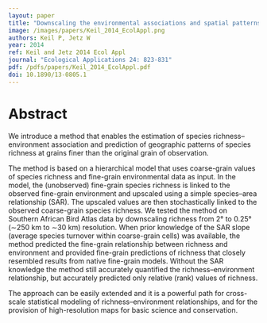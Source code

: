 ```yaml
---
layout: paper
title: "Downscaling the environmental associations and spatial patterns of species richness"
image: /images/papers/Keil_2014_EcolAppl.png
authors: Keil P, Jetz W
year: 2014
ref: Keil and Jetz 2014 Ecol Appl
journal: "Ecological Applications 24: 823-831"
pdf: /pdfs/papers/Keil_2014_EcolAppl.pdf
doi: 10.1890/13-0805.1
---
```


# Abstract

We introduce a method that enables the estimation of species richness–environment association and prediction of geographic patterns of species richness at grains finer than the original grain of observation. 

The method is based on a hierarchical model that uses coarse-grain values of species richness and fine-grain environmental data as input. In the model, the (unobserved) fine-grain species richness is linked to the observed fine-grain environment and upscaled using a simple species–area relationship (SAR). The upscaled values are then stochastically linked to the observed coarse-grain species richness. We tested the method on Southern African Bird Atlas data by downscaling richness from 2° to 0.25° (∼250 km to ∼30 km) resolution. When prior knowledge of the SAR slope (average species turnover within coarse-grain cells) was available, the method predicted the fine-grain relationship between richness and environment and provided fine-grain predictions of richness that closely resembled results from native fine-grain models. Without the SAR knowledge the method still accurately quantified the richness–environment relationship, but accurately predicted only relative (rank) values of richness. 

The approach can be easily extended and it is a powerful path for cross-scale statistical modeling of richness–environment relationships, and for the provision of high-resolution maps for basic science and conservation.
